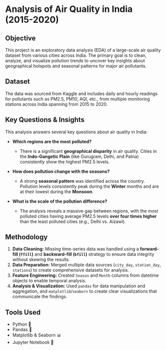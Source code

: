 # Analysis of Air Quality in India (2015-2020)

## Objective
This project is an exploratory data analysis (EDA) of a large-scale air quality dataset from various cities across India. The primary goal is to clean, analyze, and visualize pollution trends to uncover key insights about geographical hotspots and seasonal patterns for major air pollutants.

## Dataset
The data was sourced from Kaggle and includes daily and hourly readings for pollutants such as PM2.5, PM10, AQI, etc., from multiple monitoring stations across India spanning from 2015 to 2020.

## Key Questions & Insights

This analysis answers several key questions about air quality in India:

* **Which regions are the most polluted?**
    * There is a significant **geographical disparity** in air quality. Cities in the **Indo-Gangetic Plain** (like Gurugram, Delhi, and Patna) consistently show the highest PM2.5 levels.

* **How does pollution change with the seasons?**
    * A strong **seasonal pattern** was identified across the country. Pollution levels consistently peak during the **Winter** months and are at their lowest during the **Monsoon**.

* **What is the scale of the pollution difference?**
    * The analysis reveals a massive gap between regions, with the most polluted cities having average PM2.5 levels **over four times higher** than the least polluted cities (e.g., Delhi vs. Aizawl).

## Methodology

1.  **Data Cleaning:** Missing time-series data was handled using a **forward-fill (`ffill`)** and **backward-fill (`bfill`)** strategy to ensure data integrity without skewing the results.
2.  **Data Preparation:** Merged multiple data sources (`city_day`, `station_day`, `stations`) to create comprehensive datasets for analysis.
3.  **Feature Engineering:** Created `Season` and `Month` columns from datetime objects to enable temporal analysis.
4.  **Analysis & Visualization:** Used `pandas` for data manipulation and aggregation, and `matplotlib`/`seaborn` to create clear visualizations that communicate the findings.

## Tools Used
* Python 🐍
* Pandas 🐼
* Matplotlib & Seaborn 📊
* Jupyter Notebook 📓

